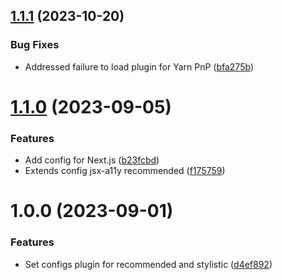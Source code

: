 ## [1.1.1](https://github.com/palastri/eslint-plugin-react/compare/v1.1.0...v1.1.1) (2023-10-20)


### Bug Fixes

* Addressed failure to load plugin for Yarn PnP ([bfa275b](https://github.com/palastri/eslint-plugin-react/commit/bfa275b8d263c2db6d43bf803dc4289576038747))

# [1.1.0](https://github.com/palastri/eslint-plugin-react/compare/v1.0.0...v1.1.0) (2023-09-05)


### Features

* Add config for Next.js ([b23fcbd](https://github.com/palastri/eslint-plugin-react/commit/b23fcbd1f474a2a3e171e4e072d307bebfe6159e))
* Extends config jsx-a11y recommended ([f175759](https://github.com/palastri/eslint-plugin-react/commit/f17575964d91aa3c4922e8d8828038d22f586329))

# 1.0.0 (2023-09-01)


### Features

* Set configs plugin for recommended and stylistic ([d4ef892](https://github.com/palastri/eslint-plugin-react/commit/d4ef8926246bac83eec90fdd693578fe682fea6a))
